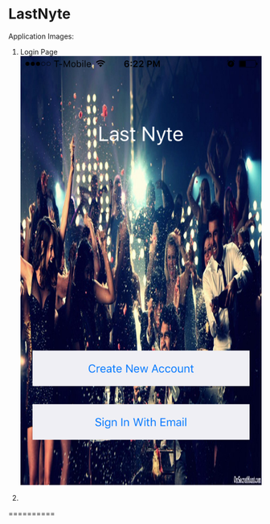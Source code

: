 # LastNyte
Application Images:

1. Login Page
![alt tag](https://github.com/neppoliyant/LastNyte/blob/master/LastNyte/IMG_2675.PNG) 

2. 


==========
